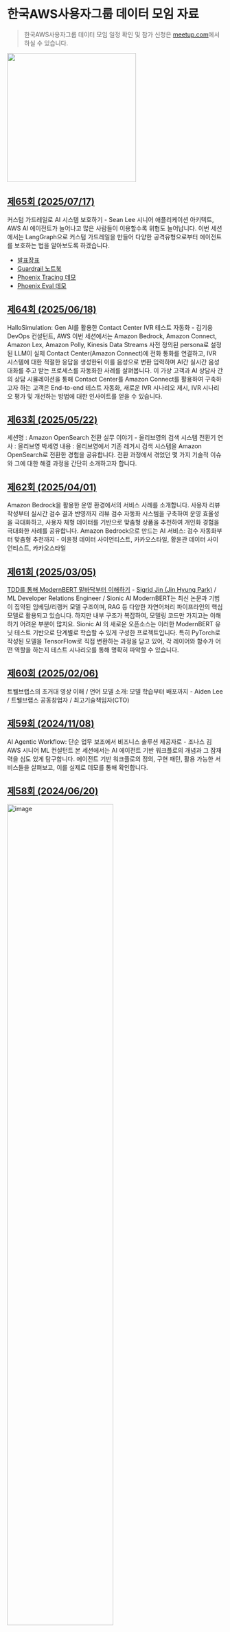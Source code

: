 # 한국AWS사용자그룹 데이터 모임 자료

> 한국AWS사용자그룹 데이터 모임 일정 확인 및 참가 신청은 [meetup.com](https://www.meetup.com/ko-KR/awskrug/)에서 하실 수 있습니다.

<img src="https://github.com/awskrug/awskrug-digital-assets/blob/master/data/data.png" width="300">

## [제65회 (2025/07/17)](https://www.meetup.com/awskrug/events/308647412)
커스텀 가드레일로 AI 시스템 보호하기 - Sean Lee 시니어 애플리케이션 아키텍트, AWS
AI 에이전트가 늘어나고 많은 사람들이 이용할수록 위협도 늘어납니다. 이번 세션에서는 LangGraph으로 커스텀 가드레일을 만들어 다양한 공격유형으로부터 에이전트를 보호하는 법을 알아보도록 하겠습니다.
- [발표장표](https://www.slideshare.net/secret/Kmy27NGzHKXNqm)
- [Guardrail 노트북](https://colab.research.google.com/drive/1s5fHU49RvbsKNIPhXUOdy1CVOszWKZPs?usp=sharing)
- [Phoenix Tracing 데모](https://www.youtube.com/watch?v=kccDcNu1dNI)
- [Phoenix Eval 데모](https://www.youtube.com/watch?v=4QN0_Xq6cNw&pp=0gcJCcwJAYcqIYzv)


## [제64회 (2025/06/18)](https://www.meetup.com/awskrug/events/308276884)
HalloSimulation: Gen AI를 활용한 Contact Center IVR 테스트 자동화 - 김기웅 DevOps 컨설턴트, AWS
이번 세션에서는 Amazon Bedrock, Amazon Connect, Amazon Lex, Amazon Polly, Kinesis Data Streams 사전 정의된 persona로 설정된 LLM이 실제 Contact Center(Amazon Connect)에 전화 통화를 연결하고, IVR 시스템에 대한 적절한 응답을 생성한뒤 이를 음성으로 변환 입력하며 AI간 실시간 음성대화를 주고 받는 프로세스를 자동화한 사례를 살펴봅니다. 이 가상 고객과 AI 상담사 간의 상담 시뮬레이션을 통해 Contact Center를 Amazon Connect를 활용하여 구축하고자 하는 고객은 End-to-end 테스트 자동화, 새로운 IVR 시나리오 제시, IVR 시나리오 평가 및 개선하는 방법에 대한 인사이트를 얻을 수 있습니다.

## [제63회 (2025/05/22)](https://www.meetup.com/awskrug/events/307597172)
세션명 : Amazon OpenSearch 전환 실무 이야기 - 올리브영의 검색 시스템 전환기
연사 : 올리브영 박세영
내용 : 올리브영에서 기존 레거시 검색 시스템을 Amazon OpenSearch로 전환한 경험을 공유합니다. 전환 과정에서 겪었던 몇 가지 기술적 이슈와 그에 대한 해결 과정을 간단히 소개하고자 합니다.

## [제62회 (2025/04/01)](https://www.meetup.com/awskrug/events/306805701/?eventOrigin=group_events_list)
Amazon Bedrock을 활용한 운영 환경에서의 서비스 사례를 소개합니다. 사용자 리뷰 작성부터 실시간 검수 결과 반영까지 리뷰 검수 자동화 시스템을 구축하여 운영 효율성을 극대화하고, 사용자 체형 데이터를 기반으로 맞춤형 상품을 추천하여 개인화 경험을 극대화한 사례를 공유합니다.
Amazon Bedrock으로 만드는 AI 서비스: 검수 자동화부터 맞춤형 추천까지 - 이윤정 데이터 사이언티스트, 카카오스타일, 황윤관 데이터 사이언티스트, 카카오스타일

## [제61회 (2025/03/05)](https://www.meetup.com/awskrug/events/306046563/?eventOrigin=group_calendar)
[TDD를 통해 ModernBERT 밑바닥부터 이해하기](https://blog.sionic.ai/modernbert) - [Sigrid Jin (Jin Hyung Park)](https://www.linkedin.com/in/sigridjineth/) / ML Developer Relations Engineer / Sionic AI
ModernBERT는 최신 논문과 기법이 집약된 임베딩/리랭커 모델 구조이며, RAG 등 다양한 자연어처리 파이프라인의 핵심 모델로 활용되고 있습니다. 하지만 내부 구조가 복잡하여, 모델링 코드만 가지고는 이해하기 어려운 부분이 많지요. Sionic AI 의 새로운 오픈소스는 이러한 ModernBERT 유닛 테스트 기반으로 단계별로 학습할 수 있게 구성한 프로젝트입니다. 특히 PyTorch로 작성된 모델을 TensorFlow로 직접 변환하는 과정을 담고 있어, 각 레이어와 함수가 어떤 역할을 하는지 테스트 시나리오를 통해 명확히 파악할 수 있습니다.

## [제60회 (2025/02/06)](https://www.meetup.com/awskrug/events/305395195/?eventOrigin=group_events_list)
트웰브랩스의 초거대 영상 이해 / 언어 모델 소개: 모델 학습부터 배포까지 - Aiden Lee / 트웰브랩스 공동창업자 / 최고기술책임자(CTO)

## [제59회 (2024/11/08)](https://www.meetup.com/awskrug/events/303763073/?eventOrigin=group_events_list)
AI Agentic Workflow: 단순 업무 보조에서 비즈니스 솔루션 제공자로 - 조나스 김 AWS 시니어 ML 컨설턴트
본 세션에서는 AI 에이전트 기반 워크플로의 개념과 그 잠재력을 심도 있게 탐구합니다. 에이전트 기반 워크플로의 정의, 구현 패턴, 활용 가능한 서비스들을 살펴보고, 이를 실제로 데모를 통해 확인합니다.

## [제58회 (2024/06/20)](https://www.meetup.com/awskrug/events/301415178/?utm_medium=referral&utm_campaign=share-btn_savedevents_share_modal&utm_source=link)
<img src="https://github.com/awskrug/data-group/assets/58945760/ef47d63c-5ab2-4a19-882a-a6c7344dcd0e" alt="image" style="width: 70%;"><br>[류중경님(데이터 엔지니어, 메디스트림)](https://www.linkedin.com/in/joungkyounglyoo/), [이세환님(데이터 그로스 팀장, 메디스트림)](https://www.linkedin.com/in/silveris23/) - [AWS Bedrock을 활용한 치과 도메인 특화 QnA 챗봇 개발(삽질기)](https://drive.google.com/drive/folders/16dzPlEBOnq6F7P9gKIIL_anufhh8q6Ax?usp=sharing)

## [제57회 (2024/03/21)](https://www.meetup.com/ko-KR/awskrug/events/299642049/)
<img src="https://github.com/awskrug/data-group/assets/58945760/f9060437-9c4f-45b5-87cc-8dd192aeab4e" alt="image" style="width: 70%;">  

[김평권님(주임연구원, 아워컴즈)](https://www.linkedin.com/in/pyeonggwon/) - [Data Lake 에서 Lake House 로 변환하기 위한 오픈테이블 선택](https://mega.nz/file/eYZVnBJA#YxoLmrlnzZ4M6LRydAABXEle7NivLJFxR7OJFcsbQ3g)<br>
[이세환님(데이터 그로스 팀장, 메디스트림)](https://www.facebook.com/silveris23/) - [meilisearch 로 간단하게 키워드+시맨틱 검색 구현해보기](https://samworks.notion.site/meilisearch-RAG-0d9d1010fdf9493cb5d342cc6d0c84b7?pvs=4)  



## [제56회 (2023/12/07)](https://www.meetup.com/awskrug/events/297523957)
최종원님 - SQL 쿼리 생성 엔지니어 슬랙봇 만들기 [발표자료](https://www.figma.com/proto/dlfvNtplxH5zOccjX5Pjsq/AWS-KRUG%3A-SQL-%EC%BF%BC%EB%A6%AC-%EC%83%9D%EC%84%B1-%EC%97%94%EC%A7%80%EB%8B%88%EC%96%B4-%40Data-Bolt?type=design&node-id=57-637&t=YkJsHcce7dPcQquT-1&scaling=contain&page-id=57%3A636&mode=design)  
김대근님 - Model fine-tuning on AWS - 실전! 파인 튜닝 꿀팁 대방출!!

## [제55회 (2023/09/20)](https://www.meetup.com/awskrug/events/295604795/)
김영민님 - 스테이블 디퓨전 모델 파인 튜닝을 통한 버추얼 패션 스타일링

## [제54회 (2023/07/27)](https://www.meetup.com/awskrug/events/294610861/)
서진호님 - AWS Sagemaker를 이용한 MLOps 와 LLMOps

## [제53회 (2023/06/22)](https://www.meetup.com/awskrug/events/294032028/)
이명휘님 - 트위터의 추천 시스템 파헤치기 [발표장표](https://www.slideshare.net/SungWoonSo/ss-258926687) [Youtube](https://youtu.be/VM8f5zXX5oM)

## [제52회 (2023/04/13)](https://www.meetup.com/awskrug/events/292399333/)

본 세션은 AWS Summit 2023에서 더욱 자세히 확인하실 수 있습니다. [바로가기](https://aws.amazon.com/ko/events/summits/seoul/agenda/)  
[이세환님](https://www.facebook.com/silveris23/) - Amazon Neptune을 이용한 추천 서비스 구현하기  
[이상현님](https://www.facebook.com/sanghyun.lee.7737) - 생성 AI 모델의 임베딩 벡터를 이용한 서버리스 추천 검색 구현하기

## [제51회 (2022/12/14)](https://www.meetup.com/awskrug/events/289741122/)
[최종원님](https://www.facebook.com/jongwon.choi.7509) - [데이터팀에서 Amazon ECS로 Airflow 홀로 서기](https://www.youtube.com/watch?v=s6NMpOA8TUU&ab_channel=AWS%ED%95%9C%EA%B5%AD%EC%82%AC%EC%9A%A9%EC%9E%90%EB%AA%A8%EC%9E%84-AWSKRUG)

## [제50회 (2022/10/27)](https://www.meetup.com/awskrug/events/289178354/)
[윤평호님](https://www.facebook.com/lakeofpeace) - [AWS Machine Learning Specialty 자격증 도전하기](https://bit.ly/3DF3diA)

## [제49회 (2022/09/22)](https://www.meetup.com/awskrug/events/288320490/)
[강웅석님](https://www.facebook.com/Woongseok.Kang/) - [클라우드 데이터 플랫폼을 구성하는 최신 기술 알아보기](https://speakerdeck.com/woongseok/09-balpyo-keulraudeu-deiteo-peulraespomeul-guseonghaneun-coesin-gisul-alabogi)

## [제48회 (2022/08/18)](https://www.meetup.com/awskrug/events/287577524/)
[이세환님](https://www.facebook.com/silveris23/) - [Neptune 101 Hands-on - GraphDB 한 번 해보자!](https://samworks.notion.site/Neptune-Handson-78224d45316b420d925b80ed52d4b603)

## [제47회 (2022/06/30)](https://www.meetup.com/awskrug/events/286539533)
[류경윤님](https://www.facebook.com/rky0930) - [피쳐스토어로 머신러닝 훈련 데이터와 서빙 데이터 일관성 있게 유지하기](https://docs.google.com/presentation/d/1RCXOCfYbYWlb0SyiCLuSpXaKWIKZwEE-kJabcwnRWcM/edit?fbclid=IwAR1jx6MVewiI1gba3c1Z0t-KbuA8wN-N7QDllo6NyJBDEvMvzJJW5J4BFco#slide=id.p)

## [제46회 (2022/04/28)](https://www.meetup.com/awskrug/events/285054065)
이성인님 - 비전공자 주니어 ML 엔지니어로 살아남기

## [제45회 (2022/04/07)](https://www.meetup.com/awskrug/events/284545979)
남혜인님 - AWS를 이용한 서버리스 마케팅 데이터 분석 자동화

## [제44회 (2022/03/17)](https://www.meetup.com/awskrug/events/284369251)
[성순모님](https://www.facebook.com/groups/189675924467773/user/100000538494076/?__cft__[0]=AZUxC96TDA4YqYHzM7DOeewrIUlQtdIMlwbycEFX2yd1BNTVadpxqTDC0nKuQz-oqjH8bKzBmWLWxSpMExDWkCkQbl9df07-ym5veIEnN172CjPyaMVMQD0Ze92QML2x8a_NWQFCeep7hS8m-3mBaODj&__tn__=-]-UK-R) - SageMaker+Fast.ai를 이용한 Computer Vision 모델링 경험 및 리인벤트 21년 후기 공유

## [제43회 (2022/02/10)](https://www.meetup.com/awskrug/events/283356175)
김대근님 (AWS Sr. AI/ML Specialist SA)

## [제42회 (2021/12/09)](https://www.meetup.com/awskrug/events/282303935)
[박훈님](https://www.facebook.com/1ambda) - [머신러닝 유니버스를 여행하는 히치하이커를 위한 데이터 팀이 AWS 위에서 Kubernetes를 활용하는 법](https://speakerdeck.com/1ambda/machine-learning-on-kubernetes)

## [제41회 (2021/08/12)](https://www.meetup.com/awskrug/events/279585197)
박지혜님 - [Sagemaker를 이용한 후기 이미지 자동 검수 모델 만들기](https://www.youtube.com/watch?v=qMuhF1efUso)

김영익님 - [(데이터를 다룰 엔지니어들을 위한) 알아두면 쓸데없지만 (혹시나) 신비할지도 모르는 잡학사전](https://www.slideshare.net/youngick/ss-249961617)
[-세션 영상-](https://www.youtube.com/watch?v=qMuhF1efUso)

## [제40회 (2021/07/08)](https://www.meetup.com/ko-KR/awskrug/events/278972199)
[전희원님](https://www.facebook.com/gogamza) - [Neural IR 101 - KoSentenceBART and Jina](https://tiny.one/2ukew9d6)

## [제39회 (2021/06/03)](https://www.meetup.com/ko-KR/awskrug/events/278249190/)
[디큐님](https://www.facebook.com/GyuminPaul) - [데이터사이언스 없이 추천시스템 만들기](deck/210603-aws_recom_ds.pdf)
[-세션 영상-](https://youtu.be/bOjE3IWYSS8)

## [제38회 (2021/05/13)](https://www.meetup.com/ko-KR/awskrug/events/277564334/)
[최원영님](https://www.facebook.com/Choi.Anderson) - [AWS MSK 소개 및 활용방안](https://www.slideshare.net/WonyoungChoi2/introduce-apache-kafka-and-aws-msk/)

## [제37회 (2021/04/08)](https://www.meetup.com/awskrug/events/277248595/)
[정세훈님](https://www.facebook.com/jung.sehun.10) - [Data Connector for SAP AWS Marketplace 등록 수기, SAP에서 Cloud(AWS)로](deck/20210408-3.pdf)

방현배님 - [AWS Marketplace 등록 대행 서비스 소개](deck/20210408-2.pdf)

김정민님 - [AWS Partner Network (APN) - ISV 파트너 프로그램 가이드](deck/20210408-1.pdf)

## [제36회 (2021/02/04)](https://www.meetup.com/awskrug/events/275959628/)
[김기영님](https://www.facebook.com/hikiyoung) - AWS re:Invent 2020 analytics recap
[-세션 영상-](https://youtu.be/ie3io8_0gVQ)

## [제35회 (2020/12/03)](https://www.meetup.com/awskrug/events/274804224/)
[강웅석님](https://www.facebook.com/Woongseok.Kang) - [Let the Airflow in AWS](https://nephtyws.github.io/data/awskrug-ds-presentation-2/)
[-세션 영상-](https://youtu.be/Y8moFZ80jUQ)

## [제34회 (2020/11/05)](https://www.meetup.com/awskrug/events/27403472021/)
[임광빈님](https://www.facebook.com/dlarhkdqls12) - [Amazon Athena를 활용한 AB테스트](https://docs.google.com/presentation/d/1HDsfaDfsD5ehsXZ7l6bHb6YsE4dClG4ihGU3TzQwgPI)
[-세션 영상-](https://youtu.be/OMUklm2_zGs)

## [제33회 (2020/10/08)](https://www.meetup.com/awskrug/events/273681692/)
[차문수님](https://www.facebook.com/anstnzja) - [Introducing MLOps](https://github.com/awskrug/datascience-group/raw/master/deck/201008Introducing%20MLOps.pdf)
[-세션 영상-](https://youtu.be/CjloF7g-5O4)

## [제32회 (2020/09/03)](https://www.meetup.com/awskrug/events/272688999/)
[조민구님](https://www.facebook.com/mingu.jo.10) - CLASS101에서 Airflow와 Amazon EMR을 활용한 ETL 파이프라인 구축
[-세션 영상-](https://youtu.be/xyTLnQXHroU)

## [제31회 (2020/06/11)](https://www.meetup.com/awskrug/events/271075386/)
[권낙주님](https://www.facebook.com/nakjoo.kwon.5) - 분석가를 위한 AWS 기반의 Digital 플랫폼 구축 - 엔터프라이즈 회사들이 빅데이터 플랫폼을 구축하기 위해서 고려해야할 4가지

## [제30회 (2020/05/14)](https://www.meetup.com/awskrug/events/270477674/)
[강웅석님](https://www.facebook.com/Woongseok.Kang) - [데이터 엔지니어가 실무에서 맞딱뜨리는 문제들](https://www.slideshare.net/SungWoonSo/awskrug-235407792)

## [제29회 (2020/02/06)](https://www.meetup.com/awskrug/events/268107011/)
[박동현님](https://www.facebook.com/thomas.hyun.park) - [우리는 왜 Glue 를 버렸나?](https://www.slideshare.net/Thomas_Hyun_Park/20200206-glue)

## [제28회 (2019/11/07)](https://www.meetup.com/awskrug/events/265674410/)
[정창언님](https://www.facebook.com/changun.jung) - [Data Pipeline 개선 with Airflow](https://www.slideshare.net/changunjung/data-platform-data-pipelineairflow-kubernetes)

## [제27회 (2019/10/10)](https://www.meetup.com/awskrug/events/263962171/)
[이주경님](https://www.facebook.com/lee.jukyung.58) - [사이드 프로젝트로 알아보는 검색 서비스 개발](https://www.slideshare.net/SungWoonSo/ss-182171211)

## [제26회 (2019/09/05)](https://www.meetup.com/awskrug/events/263962171/)
[이광춘님](https://www.facebook.com/statkclee) - [데이터 과학자의 클라우드 블로그](https://statkclee.github.io/ds-authoring/ds-blog-aws-cloud.html)

[정원희님](https://www.facebook.com/hee072794) - [데이터가 흐르는 팀 만들기](https://www.slideshare.net/SungWoonSo/ss-169469888)

## [제25회 (2019/08/08)](https://www.meetup.com/awskrug/events/262969227/)
[이웅원님](https://www.facebook.com/dnddnjs) - [딥러닝으로 동네생활 게시글 필터링하기](https://docs.google.com/presentation/d/1hAkf3ZpFqRJz1OO4WJx5FE4-Q-l6w6JE38ZdvIHwRR0/edit?usp=sharing)

[박훈님](https://www.facebook.com/1ambda) - [궁금한 이야기 Y ~ 그들이 AWS 위에서 데이터 파이프라인을 운영하는 법](https://docs.google.com/presentation/d/1_v-f5B67v-hcmEbltLEfjSS5MKKctztdAGZzEHs2DPM/edit?usp=sharing)

## [제24회 (2019/07/04)](https://www.meetup.com/awskrug/events/262466297/)
[김민수님](https://www.facebook.com/kms0530) - [전혀 새로운 방법의 데이터 탐색](https://www.slideshare.net/SungWoonSo/tableau-153895650)

[염성욱님](https://www.facebook.com/krazyeom) - [오픈소스 데이터분석 플랫폼Brightics Studio](https://www.slideshare.net/SungWoonSo/brightics-studio-awskrug)

## [제23회 (2019/06/14)](https://www.meetup.com/awskrug/events/261891063/)
[김태일님](https://www.facebook.com/cardia87) - [데이터 얼마까지 알아보고 오셨어요](https://www.slideshare.net/SungWoonSo/awskrug-149599892)

[윤석찬님](https://www.facebook.com/channyun)(AWS테크에반젤리스트) - AWS 클라우드 클리닉

## [제22회 (2019/05/09)](https://www.meetup.com/awskrug/events/260905755/)
[소성운님](https://www.facebook.com/imso13) - [핸즈온: AWS 기반 지속 가능한 데이터 분석하기](https://github.com/awskrug/datascience-group/tree/master/workshop-sustainable_data_analysis)

## [제21회 (2019/04/04)](https://www.meetup.com/awskrug/events/259927842/)
김재철님 - [미움 받을 용기 : 저 팀은 뭘 안다고 추천한다고 들쑤시고 다니는건가.](https://www.slideshare.net/JaeCheolKim10/ss-140767789)

## [제20회 (2019/03/07)](https://www.meetup.com/awskrug/events/259013277/)
[권성환님](https://www.facebook.com/sunghwan.kwon.9) - [개발자가 딥러닝을 하면 안되는걸까? - 기계 번역 로동기](https://www.slideshare.net/SunghwanKwon1/ss-135420491)

[소성운님](https://www.facebook.com/imso13) - [아마존닷컴의 개인화 추천을 내 것으로 - Amazon Personalize 살펴보기](https://www.slideshare.net/secret/BoasIWSSLoeUr)

## [제19회 (2019/01/31)](https://www.meetup.com/awskrug/events/257773884/)
[조창윤님](https://www.facebook.com/changyoon.cho.3) - [Amazon SageMaker 을 이용한 수요 예측](https://drive.google.com/file/d/1SMKdDzjMBBq1BSfGhk52iJClwSTM1ryT/view?usp=drivesdk)

## [제18회 (2018/12/20)](https://www.meetup.com/awskrug/events/257050186/)
[권낙주님](https://www.facebook.com/nakjoo.kwon.5) - [AWS 활용한 Data Lake구성하기](https://www.slideshare.net/nakjookwon5/aws-data-lake)

## [제17회 (2018/11/01)](https://www.meetup.com/awskrug/events/255290084/)
[김동규님](https://www.facebook.com/zepot) - [Amazone Kinesis를 이용한 datalake 도입기](https://www.slideshare.net/secret/emY3wJotWqGH45)

김상우님 - [Spark ML 입문](https://www.slideshare.net/secret/NH7e1FdP3ad9nK)

## [제16회 (2018/10/04)](https://www.meetup.com/ko-KR/awskrug/events/255084203/)
[이창현님](https://www.facebook.com/changhyun.lee.37) - [Spark SQL 로 여러 데이터 소스에 한번에 쿼리하기](https://docs.google.com/presentation/d/1rvLV5CT1p1nocpyLxIWTeWctrTd7jzT2ivdFjd08aC4/edit?usp=sharing)

## [제15회 (2018/09/06)](https://www.meetup.com/ko-KR/awskrug/events/252837743/)
[이세환님](https://www.facebook.com/silveris23) - Overview Spark & Zeppelin

[류한진님](https://www.facebook.com/RyuHanJin) - [AWS Glue overview](https://bit.ly/AWSGlueOverview)

## [제14회 (2018/07/05)](https://www.meetup.com/ko-KR/awskrug/events/251853850/)
[권정빈님](https://www.facebook.com/datamaker) - [세션 발표자 $100 AWS 크레딧을 활용하여 이미지 분석 태깅 서비스 만들기](https://github.com/datamaker/arteight-imagerecognition)

[소성운님](https://www.facebook.com/imso13) - [MWC Shanghai 2018 톺아보기](https://www.slideshare.net/SungWoonSo/mwc-shanghai-2018-104447108)

## [제13회 (2018/06/07)](https://www.meetup.com/ko-KR/awskrug/events/250804123/)
[김재혁님](https://www.facebook.com/jaehyuk.kim) - [AWS없이 만든 AWS와 유사한 데이터 파이프라인](https://www.slideshare.net/jaehyukkim1/aws-aws-100684077)

## [제12회 (2018/05/03)](https://www.meetup.com/ko-KR/awskrug/events/249485681/)
[소성운님](https://www.facebook.com/imso13) - [R과 Sagemaker를 활용한 딥러닝 어플리케이션 만들기](https://www.slideshare.net/SungWoonSo/r-sagemaker-95880414)

## [제11회 (2018/03/29)](https://www.meetup.com/ko-KR/awskrug/events/248298239/)
[오회근님](https://www.facebook.com/harry5004) - 유엔 블록체인 워크샵 참가기

[황장군님](https://www.facebook.com/bigquery) - Cloud services for AI

## [제10회 (2018/02/22)](https://www.meetup.com/ko-KR/awskrug/events/246934453/)
[최선근님](https://www.facebook.com/sunkeun82) - [Object Detection](https://docs.google.com/presentation/d/1_T__UJTWttOBORon7bane48Qc_uT6q25Ms9JaiWSTI0/edit?usp=sharing)

## [제9회 (2018/01/18)](https://www.meetup.com/ko-KR/awskrug/events/246107614/)
[류한진님](https://www.facebook.com/RyuHanJin) - Squeezenet과 AWS DeepLens

## [제8회 (2017/12/07)](https://www.meetup.com/ko-KR/awskrug/events/245044916/)
[도경태님](https://www.facebook.com/kt.doh) - 인공지능과 데이터의 버뮤다 삼각지대

## [제7회 (2017/11/09)](https://www.meetup.com/ko-KR/awskrug/events/244368852/)
[정도현님](https://www.facebook.com/dohyjung) - [일본기업의 데이터활용 사례](https://aws.amazon.com/jp/solutions/case-studies/big-data)

## [제6회 (2017/10/12)](https://www.meetup.com/ko-KR/awskrug/events/243623025/)
[김영헌님](https://www.facebook.com/young.kim.374) - [나도 하고 너도 하는 나의 데이터 분석 시작하기](https://www.slideshare.net/YoungKim15/awskrug-datascience)

## [제5회 (2017/09/14)](https://www.meetup.com/ko-KR/awskrug/events/242616537/)
[변규현님](https://www.facebook.com/kyuhyun.byun), [류한진님](https://www.facebook.com/RyuHanJin) - [공공데이터를 이용한 데이터 만들기부터 분석까지](./workshop-public_data_analysis/README.md)

## [제3회 딥러닝모임 (2017/09/07)](https://www.meetup.com/ko-KR/awskrug/events/242889826/)
[정도현님](https://www.facebook.com/dohyjung) - [머신러닝 엔지니어 테크트리](http://bit.ly/painless-ml)

[최선근님](https://www.facebook.com/sunkeun82) - Udacity Artificial Intelligence Nano-Degree (AIND), Self-Driving Car Nano-Degree (SDCND) 후기

## [제4회 빅데이터모임 (2017/08/17)](https://www.meetup.com/ko-KR/awskrug/events/242135560/)
[남지열님](https://www.facebook.com/geeyeol.nahm) - [elastic stack 소개 및 (정말 간단한) 라이브 코딩 세션 with 핸즈온](https://gist.github.com/higee/ae762b124f4d90098a76bd5362ea8dd0)

## [제3회 빅데이터모임(2017/07/20)](https://www.meetup.com/ko-KR/awskrug/events/240731990/)
[문건웅님](https://www.facebook.com/cardiomoon) - [R과 Shiny를 사용한 웹앱 개발 라이브 코딩 세션 with 핸즈온](http://web-r.space:3838/app5/)

## [제2회 딥러닝모임 (2017/06/29)](https://www.meetup.com/ko-KR/awskrug/events/240664059/)
[김영재님](https://www.facebook.com/youngjaekim81) - [데이터를 만들기 위한 노오오력](https://www.slideshare.net/youngjaekim58/ss-77479253)

## [제2회 빅데이터모임 (2017/06/08)](https://www.meetup.com/ko-KR/awskrug/events/239927388/)
[변규현님](https://www.facebook.com/kyuhyun.byun) - [EC2에서 Docker와 Docker Compose 사용하기](http://slides.com/byunkyuhyun/ec2-docker-docker-compose#/)

장상환님 - [SSD 기술동향](https://drive.google.com/file/d/0B8LL1kJ4S-YBYWJ6eUEzMFJFcGFpVE5FX3ZLdUdJUTV2REs0/view?usp=sharing)

## [제1회 딥러닝모임 (2017/05/25)](https://www.meetup.com/ko-KR/awskrug/events/239747870/)
[최선근님](https://www.facebook.com/sunkeun82) - [아마존 P2 인스턴스에서 텐서플로우 시작하기](https://www.slideshare.net/SunKeunChoi/20170525-aws-p2-tensorflow-76340418)

왕진영님 - [아마존 웹서비스에서 딥러닝 클러스터 구성하기](https://www.slideshare.net/SunKeunChoi/20170525-aws)

## [제1회 빅데이터모임 (2017/05/11)](https://www.meetup.com/ko-KR/awskrug/events/239538712/)
고동규님, 이성민님 - 빅데이터 기술 현황 / 아마존의 빅데이터 기술

[정도현님](https://www.facebook.com/dohyjung) - [아테나 성능 튜닝 팁](https://aws.amazon.com/ko/blogs/big-data/top-10-performance-tuning-tips-for-amazon-athena/)

# 한국AWS사용자그룹 데이터사이언스 북리딩 모임

## 1차: 헬로우 데이터과학 - 김진영(한빛미디어)
[1회 모임 (2017/09/28)](https://www.meetup.com/ko-KR/awskrug/events/243356663/)

[2회 모임 (2017/10/19)](https://www.meetup.com/ko-KR/awskrug/events/244136643/)

[3회 모임 (2017/11/02](https://www.meetup.com/ko-KR/awskrug/events/244559852/)



# [한국AWS사용자그룹 머신러닝 스터디 모임](https://github.com/awskrug/mlstudy-group)
